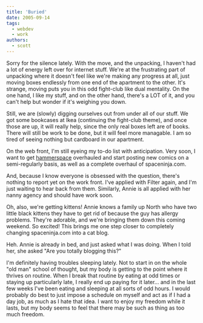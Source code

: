 ```yaml
---
title: 'Buried'
date: 2005-09-14
tags:
  - webdev
  - work
authors:
  - scott
---
```


Sorry for the silence lately. With the move, and the unpacking, I haven't had a lot of energy left over for internet stuff. We're at the frustrating part of unpacking where it doesn't feel like we're making any progress at all, just moving boxes endlessly from one end of the apartment to the other. It's strange, moving puts you in this odd fight-club like dual mentality. On the one hand, I like my stuff, and on the other hand, there's a LOT of it, and you can't help but wonder if it's weighing you down.

Still, we are (slowly) digging ourselves out from under all of our stuff. We got some bookcases at Ikea (continuing the fight-club theme), and once those are up, it will really help, since the only real boxes left are of books. There will still be work to be done, but it will feel more managable. I am so tired of seeing nothing but cardboard in our apartment.

On the web front, I'm still eyeing my to-do list with anticipation. Very soon, I want to get [hammerspace](http://hammer.spaceninja.com/) overhauled and start posting new comics on a semi-regularly basis, as well as a complete overhaul of spaceninja.com.

And, because I know everyone is obsessed with the question, there's nothing to report yet on the work front. I've applied with Filter again, and I'm just waiting to hear back from them. Similarly, Annie is all applied with her nanny agency and should have work soon.

Oh, also, we're getting kittens! Annie knows a family up North who have two little black kittens they have to get rid of because the guy has allergy problems. They're adorable, and we're bringing them down this coming weekend. So excited! This brings me one step closer to completely changing spaceninja.com into a cat blog.

Heh. Annie is already in bed, and just asked what I was doing. When I told her, she asked "Are you totally blogging this?"

I'm definitely having troubles sleeping lately. Not to start in on the whole "old man" school of thought, but my body is getting to the point where it thrives on routine. When I break that routine by eating at odd times or staying up particularly late, I really end up paying for it later... and in the last few weeks I've been eating and sleeping at all sorts of odd hours. I would probably do best to just impose a schedule on myself and act as if I had a day job, as much as I hate that idea. I want to enjoy my freedom while it lasts, but my body seems to feel that there may be such as thing as too much freedom.
